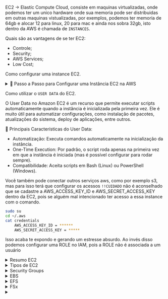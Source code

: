 EC2 -> Elastíc Compute Cloud, consiste em maquinas virtualizadas, onde podemos ter um unico hardware onde sua memoria pode ser distribuidas 
em outras maquinas vistualizadas, por exemplos, podemos ter memoria de 64gb e alocar 12 para linux, 20 para mac e ainda nos sobra 32gb, isto
dentro da AWS é chamada de `INSTANCES`.

Quais são as vantagens de se ter EC2:
- Controle;
- Security;
- AWS Services;
- Low Cost;

Como configurar uma instance EC2.

<details>
  <summary>🚀 Passo a Passo para Configurar uma Instância EC2 na AWS</summary>

- **Acesse o Console da AWS**  
  - Faça login na [AWS Management Console](https://aws.amazon.com/console/).  
  - Pesquise por **EC2** e clique em **EC2 Dashboard**.  

- **Inicie a Criação da Instância**  
  - Clique em **"Launch Instance"**.  
  - Dê um nome para a instância, por exemplo: `Minha-EC2`.  

- **Escolha a Imagem do Sistema Operacional (AMI)**  
  - Selecione uma **Amazon Machine Image (AMI)**, como:  
    - Amazon Linux 2023  
    - Ubuntu Server 22.04 LTS  
    - Windows Server  

- **Escolha o Tipo de Instância**  
  - Selecione o tipo de instância, por exemplo:  
    - `t2.micro` (Free Tier)  
    - `t3.medium` ou `m5.large` para workloads mais pesados  

- **Crie ou Selecione uma Chave SSH (Key Pair)**  
  - Clique em **"Create new key pair"** se não tiver uma chave.  
  - Escolha o formato `pem` e clique em **"Create key pair"**.  
  - Baixe o arquivo `.pem` e guarde com segurança.  

- **Configuração de Rede (Security Group)**  
  - Crie um **Security Group** e configure as regras de acesso:  
    - **SSH (porta 22)** para acesso remoto  
    - **HTTP (porta 80)** para sites  
    - **HTTPS (porta 443)** para conexões seguras  

- **Configuração de Armazenamento**  
  - O padrão é 8 GB (EBS), mas você pode ajustar conforme a necessidade.  

- **Revisar e Lançar a Instância**  
  - Clique em **"Launch Instance"**.  
  - Aguarde até o status mudar para **"running"**.  

- **Conectar-se à Instância EC2 via SSH**  
  - No Linux/macOS:  
    - Dê permissão para o arquivo `.pem`:  
      ```bash
      chmod 400 minha-chave.pem
      ```  
    - Conecte-se:  
      ```bash
      ssh -i minha-chave.pem ec2-user@<IP-PÚBLICO>
      ```  
  - No Windows (usando PuTTY):  
    - Converta o `.pem` para `.ppk` com o PuTTYgen.  
    - Configure o PuTTY com o IP da instância e a chave `.ppk`.  

- **Pós-Conexão (Configurações Iniciais)**  
  - Atualize o sistema operacional:  
    ```bash
    sudo yum update -y  # Para Amazon Linux
    sudo apt update && sudo apt upgrade -y  # Para Ubuntu
    ```  
  - Instale pacotes necessários:  
    ```bash
    sudo yum install git python3 -y
    sudo apt install nginx -y
    ```  

- **Dicas de Segurança**  
  - Nunca exponha a chave `.pem` publicamente.  
  - Restrinja o acesso SSH ao seu IP.  
  - Considere usar o **AWS Systems Manager (SSM)** para maior segurança.  
</details>

Como utilizar o `USER DATA` do EC2.

O User Data no Amazon EC2 é um recurso que permite executar scripts automaticamente quando a instância é inicializada pela primeira vez. Ele é muito útil para automatizar configurações, como instalação de pacotes, atualizações do sistema, deploy de aplicações, entre outros.

🚀 Principais Características do User Data:
- Automatização: Executa comandos automaticamente na inicialização da instância.
- One-Time Execution: Por padrão, o script roda apenas na primeira vez em que a instância é iniciada (mas é possível configurar para rodar sempre).
- Compatibilidade: Aceita scripts em Bash (Linux) ou PowerShell (Windows).

Você também pode conectar outros serviços aws, como por exemplo s3, mas para isso terá que configurar os acessos ``!!CUIDADO`` não é aconselhado que se cadastre a AWS_ACCESS_KEY_ID e AWS_SECRET_ACCESS_KEY dentro da EC2, pois se alguém mal intencionado ter acesso a essa instance com o comando.
```bash
sudo su
cd ~/.aws
cat credentials
    AWS_ACCESS_KEY_ID = ******
    AWS_SECRET_ACCESS_KEY = *****
```
Isso acaba te expondo e gerando um estresse absurdo.
Ao invés disso podemos configurar uma ROLE no IAM, pois a ROLE não é associada a um usuário

<details>
  <summary>Resumo EC2</summary>
O Amazon Elastic Compute Cloud (EC2) é um componente central da plataforma de computação em nuvem da Amazon. O EC2 permite aos usuários alugar máquinas virtuais usando a infraestrutura da Amazon. Ele foi projetado para tornar a computação em escala na web mais acessível para os desenvolvedores.

Aqui estão alguns pontos-chave sobre o Amazon EC2:
1. Máquinas Virtuais: EC2 fornece instâncias, que são máquinas virtuais executando os sistemas operacionais que você escolher.

2. Escalabilidade: Você pode dimensionar a capacidade de computação facilmente, criando e lançando novas instâncias conforme necessário, o que é útil para lidar com picos de demanda e escala.

3. Controle Completo: Os usuários têm controle total sobre as instâncias do EC2. Eles têm acesso de root, e podem interagir com elas como fariam com qualquer máquina.

4. Várias Regiões e Zonas de Disponibilidade: As instâncias do EC2 podem ser implantadas em várias regiões geográficas e zonas de disponibilidade. Isso ajuda a reduzir latência, aumentar a tolerância a falhas e cumprir os requisitos de residência de dados.

5. Modelos de Instância: O EC2 fornece uma variedade de tipos de instâncias otimizadas para diferentes casos de uso, garantindo que você tenha os recursos de que precisa para o aplicativo que está executando.

6. Preços Flexíveis: O EC2 oferece várias opções de preços, incluindo On-Demand (pague pelo que usar), Reservado (reserve uma instância por um período e obtenha um desconto) e Spot (licitação por capacidade não utilizada a preços mais baixos).

7. Armazenamento Integrado: As instâncias do EC2 podem ser integradas com outros serviços da AWS para fornecer armazenamento (por exemplo, Amazon EBS), bancos de dados (por exemplo, Amazon RDS), e redes (por exemplo, Amazon VPC).

8. Segurança: O EC2 trabalha com o Amazon VPC para fornecer segurança e robustez por meio de grupos de segurança e redes isoladas.

Em resumo, o Amazon EC2 é um serviço poderoso e flexível que forma a espinha dorsal da computação na plataforma AWS, permitindo que as empresas executem e dimensionem aplicativos na nuvem de forma eficiente e segura.

</details>

<details>
  <summary>Tipos de EC2</summary>

O Amazon EC2 oferece uma variedade de tipos de instâncias otimizados para atender diferentes casos de uso. Os tipos de instâncias compreendem combinações variadas de capacidade de CPU, memória, armazenamento e rede e proporcionam a flexibilidade para escolher a combinação apropriada de recursos para seus aplicativos. Os principais tipos de instâncias do Amazon EC2 incluem:

1. Instâncias de Uso Geral (A, T, M): Essas instâncias proporcionam um bom equilíbrio de computação, memória e rede e são uma boa escolha para muitas cargas de trabalho que não requerem especificações de hardware específicas.

2. Instâncias Otimizadas para Computação (C): Essas instâncias são otimizadas para cargas de trabalho que exigem alta performance de CPU, como computação científica, modelagem e análise financeira, e renderização de mídia.

3. Instâncias Otimizadas para Memória (R, X, Z): Essas instâncias são projetadas para cargas de trabalho que processam grandes conjuntos de dados na memória, como bancos de dados em memória, caches distribuídos, análise em memória e aplicações de big data.

4. Instâncias Otimizadas para Armazenamento (D, I, H): Essas instâncias são projetadas para cargas de trabalho que requerem alto desempenho de armazenamento local, como bancos de dados escalonáveis, processamento de dados em escala de petabytes e aplicações de data warehousing.

5. Instâncias Otimizadas para GPU (P, G, F, Inf): Essas instâncias são projetadas para cargas de trabalho de computação gráfica, como aprendizado de máquina, mineração de criptomoedas, renderização 3D, e aplicações de streaming de jogos.

6. Instâncias Arm (A1, M6g, C6g, R6g): Essas instâncias são baseadas na arquitetura Arm e são uma opção de baixo custo para cargas de trabalho que requerem um bom desempenho de CPU e suportam a arquitetura Arm.

Os tipos de instâncias do Amazon EC2 são constantemente atualizados e ampliados para suportar uma gama cada vez maior de casos de uso. É importante verificar a documentação mais recente da AWS para obter as informações mais atualizadas.
</details>

<details>
  <summary>Security Groups</summary>

Os Security Groups atuam como um firewall virtual para as suas instâncias Amazon EC2 para controlar o tráfego de entrada e saída. Eles operam ao nível da instância, o que significa que você pode associar diferentes security groups a diferentes instâncias, o que é útil para configurar a segurança a um nível granular.

Aqui estão algumas características principais dos Security Groups na AWS:
1. Regras de entrada e saída: Cada security group consiste em um conjunto de regras de entrada e saída. As regras de entrada controlam o tráfego que é permitido chegar à instância associada ao security group, enquanto as regras de saída controlam o tráfego permitido para sair da instância.
2. Estado de conexão: Os security groups são "stateful", o que significa que se você enviar uma solicitação de uma instância, a resposta é permitida automaticamente, independentemente das regras de saída.
3. Permissões por protocolo: As regras em um security group permitem especificar protocolos permitidos, portas e origem (para tráfego de entrada) ou destino (para tráfego de saída). Isso permite que você restrinja o tráfego para um protocolo ou porta específicos e controle de onde o tráfego é originado ou para onde ele é direcionado.
4. Flexibilidade e controle: Você pode associar diferentes security groups a diferentes instâncias e também pode modificar as regras de um security group a qualquer momento. As novas regras são aplicadas automaticamente a todas as instâncias associadas ao security group.
5. Isolamento de instâncias: Os security groups ajudam a isolar suas instâncias de outras instâncias na mesma rede, uma vez que as regras são aplicadas por instância e não por sub-rede.

Em resumo, os Security Groups são uma ferramenta crucial para gerenciar a segurança na AWS, permitindo que você controle e restrinja o tráfego de entrada e saída para suas instâncias do EC2 de uma maneira muito granular e específica.
</details>

<details>
  <summary>EBS</summary>

O Amazon Elastic Block Store (EBS) é um serviço de armazenamento de alto desempenho oferecido pela AWS para uso com Amazon Elastic Compute Cloud (EC2). Ele foi projetado para aplicativos que exigem armazenamento de baixa latência para ler e escrever dados em blocos.

Aqui estão algumas características principais do EBS:

1. Desempenho de Armazenamento: EBS fornece armazenamento em bloco de alto desempenho que pode ser anexado a uma instância EC2. Os volumes EBS são otimizados para cargas de trabalho que exigem operações de E/S de baixa latência, como bancos de dados e aplicativos que exigem muita E/S.
2. Durabilidade: O EBS é projetado para durabilidade. Os volumes EBS são automaticamente replicados em sua zona de disponibilidade para proteger contra falhas de componentes, proporcionando alta disponibilidade e durabilidade.
3. Tipos de Volume: EBS oferece vários tipos de volume para atender às necessidades de armazenamento e desempenho. Isso inclui os volumes SSD-backed para cargas de trabalho transacionais de uso geral (gp2 e gp3) e de alto desempenho (io1 e io2), e os volumes HDD-backed para cargas de trabalho throughput intensivas (st1 e sc1).
4. Backup com Snapshots: O EBS oferece a capacidade de criar snapshots (cópias) dos seus volumes, que são armazenados no Amazon S3 para durabilidade. Esses snapshots podem ser usados para criar novos volumes EBS ou para aumentar o tamanho do volume.
5. Criptografia: O EBS oferece a opção de criar volumes criptografados e controlar as chaves de criptografia usando o AWS Key Management Service (KMS). Isso ajuda a atender aos requisitos de conformidade e segurança.
6. Integração com a AWS: EBS é profundamente integrado com outros serviços da AWS, como Amazon CloudWatch para monitoramento, AWS Identity and Access Management (IAM) para controle de acesso, e AWS Snapshot Scheduler para automação de backup.

Em resumo, o Amazon EBS é uma solução de armazenamento em bloco de alto desempenho que é fundamental para muitas aplicações em execução na AWS devido à sua durabilidade, flexibilidade e integração com a AWS.
</details>

<details>
  <summary>EFS</summary>
O Amazon Elastic File System (EFS) é um serviço de armazenamento de arquivos totalmente gerenciado que facilita a configuração e o dimensionamento de sistemas de arquivos em nuvem na AWS. O EFS foi projetado para ser altamente disponível, durável e seguro, e pode ser usado com uma ampla gama de serviços da AWS e aplicações on-premise.

Aqui estão alguns pontos-chave sobre o Amazon EFS:

1. Escalabilidade: O EFS é projetado para escalar automaticamente para acomodar o crescimento dos dados, de alguns gigabytes a petabytes, sem a necessidade de provisionar o armazenamento.
2. Alta Disponibilidade e Durabilidade: O EFS armazena automaticamente os arquivos em vários dispositivos dentro e entre várias zonas de disponibilidade para garantir a disponibilidade e durabilidade dos dados.
3. Compartilhamento de Arquivos: O EFS suporta o compartilhamento de arquivos entre várias instâncias do Amazon EC2, permitindo que múltiplos servidores acessem um sistema de arquivos simultaneamente.
4. Integração com AWS: O EFS pode ser integrado a outros serviços da AWS, como o AWS Backup para backups automatizados e o AWS IAM para controle de acesso.
5. Tipos de armazenamento: O EFS oferece várias classes de armazenamento, incluindo Standard e Infrequent Access (IA), permitindo que você otimize os custos com base em seus padrões de acesso aos arquivos.
6. Segurança: O EFS inclui suporte para criptografia de dados em repouso e em trânsito, bem como integração com o AWS Key Management Service (KMS) para gerenciamento de chaves de criptografia.

Resumindo, o Amazon EFS é uma solução de armazenamento de arquivos escalável, de alta disponibilidade e segura, que facilita o compartilhamento de arquivos entre instâncias EC2 e outros serviços AWS.
</details>

<details>
  <summary>FSx</summary>

O Amazon FSx é um serviço de armazenamento de arquivos totalmente gerenciado da AWS que facilita o lançamento e a execução de sistemas de arquivos de terceiros. O FSx fornece o rico conjunto de recursos e a rápida performance que esses tipos de aplicativos precisam, e atualmente suporta dois sistemas de arquivos: Windows File Server para aplicações baseadas em Windows, e Lustre para cargas de trabalho de computação intensiva.

Aqui estão alguns pontos chave sobre o Amazon FSx:

1. FSx para Windows File Server: Ele fornece um sistema de arquivos nativamente compatível com o Windows, permitindo que você mova com facilidade as aplicações baseadas em Windows que exigem o sistema de arquivos do Windows para a AWS. É construído sobre o Windows Server e oferece suporte a recursos como deduplicação de dados, criptografia de dados em repouso, e acesso via SMB (Server Message Block) e NFS (Network File System).
2. FSx para Lustre: O Lustre é um sistema de arquivos popular para cargas de trabalho de computação intensiva, como análise de big data, modelagem de machine learning e processamento de mídia. O FSx para Lustre é totalmente gerenciado pela AWS, simplificando o processo de criação e execução de um sistema de arquivos Lustre.
3. Desempenho: O Amazon FSx foi projetado para oferecer o desempenho rápido necessário para suportar aplicações exigentes. Ele fornece baixa latência e altas taxas de transferência de dados.
4. Compatibilidade e Integração: O Amazon FSx é totalmente compatível com os sistemas de arquivos que suporta, o que significa que você pode usar suas ferramentas e aplicações existentes sem modificação. Além disso, o FSx se integra com uma série de outros serviços AWS para coisas como backup, monitoramento e acesso seguro a arquivos.
4. Segurança: O Amazon FSx oferece várias funcionalidades de segurança, como a capacidade de armazenar dados em redes virtuais privadas da Amazon (VPCs), suporte a redes de acesso (ACLs) para o Windows File Server, criptografia de dados em repouso e em trânsito, e integração com AWS Key Management Service (KMS) para gerenciamento de chaves de criptografia.

Em resumo, o Amazon FSx é um serviço poderoso e flexível que torna mais fácil do que nunca para você executar sistemas de arquivos totalmente gerenciados na AWS. Ele suporta sistemas de arquivos Windows e Lustre, oferecendo um alto nível de desempenho, segurança e integração com outros serviços AWS.
</details>

<details>
  <summary></summary>
</details>